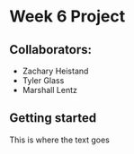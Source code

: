 # Week 6 Project

## Collaborators:

* Zachary Heistand
* Tyler Glass
* Marshall Lentz

## Getting started

This is where the text goes
